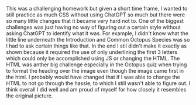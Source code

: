 This was a challenging homework but given a short time frame, I wanted to still practice as much CSS without using ChatGPT so much but there were so many little changes that it became very hard not to. 
One of the biggest challenges was just having no way of figuring out a certain style without asking ChatGPT to identify what it was. For example, I didn't know what the little line underneath the Introduction and Common Octopus Species was so I had to ask certain things like that. In the end I stil didn't make it exactly as shown because it required the use of only underlining the first 3 letters which could only be accomplished using JS or changing the HTML. The HTML was anther big challenge especially in the Octopus quiz when trying to format the heading over the image even though the image came first in the html. I probably would have changed that if I was able to change the HTML to not go through the hassle, to which I still wasn't able to figure out. 
I think overall I did well and am proud of myself for how closely it resembles the original picture. 